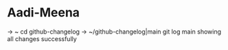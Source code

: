 # Aadi-Meena
→ ~ cd github-changelog → ~/github-changelog|main git log main showing all changes successfully
